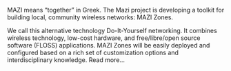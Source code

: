 MAZI means “together” in Greek. The Mazi project is developing a toolkit for building local, community wireless networks: MAZI Zones.

We call this alternative technology Do-It-Yourself networking. It combines wireless technology, low-cost hardware, and free/libre/open source software (FLOSS) applications. MAZI Zones will be easily deployed and configured based on a rich set of customization options and interdisciplinary knowledge.  Read more…
